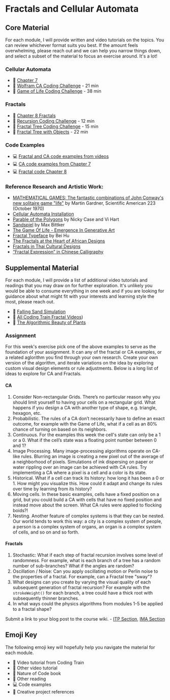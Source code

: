 # Fractals and Cellular Automata

## Core Material

For each module, I will provide written and video tutorials on the topics. You can review whichever format suits you best. If the amount feels overwhelming, please reach out and we can help you narrow things down, and select a subset of the material to focus an exercise around. It's a lot!

### Cellular Automata

- 📗 [Chapter 7](https://natureofcode.com/cellular-automata/)
- 🚂 [Wolfram CA Coding Challenge](https://thecodingtrain.com/challenges/179-wolfram-ca) - 21 min
- 🚂 [Game of Life Coding Challenge](https://thecodingtrain.com/CodingChallenges/085-the-game-of-life.html) - 38 min

### Fractals

- 📗 [Chapter 8 Fractals](https://natureofcode.com/fractals/)
- 🚂 [Recursion Coding Challenge](https://thecodingtrain.com/CodingChallenges/077-recursion.html) - 12 min
- 🚂 [Fractal Tree Coding Challenge](https://thecodingtrain.com/CodingChallenges/014-fractaltree.html) - 15 min
- 🚂 [Fractal Tree with Objects](https://thecodingtrain.com/challenges/15-object-oriented-fractal-trees) - 22 min

### Code Examples

- 💻 [Fractal and CA code examples from videos](https://editor.p5js.org/codingtrain/collections/fJ78Clagf)
- 💻 [CA code examples from Chapter 7](https://editor.p5js.org/natureofcode/collections/vO150fv4lv)
- 💻 [Fractal code Chapter 8](https://editor.p5js.org/natureofcode/collections/ujbdOAEy3)

### Reference Research and Artistic Work:

- [MATHEMATICAL GAMES: The fantastic combinations of John Conway's new solitaire game "life"](http://ddi.cs.uni-potsdam.de/HyFISCH/Produzieren/lis_projekt/proj_gamelife/ConwayScientificAmerican.htm) by Martin Gardner, Scientific American 223 (October 1970)
- [Cellular Automata Installation](https://www.instagram.com/p/ChS6x3slQx1/?hl=en)
- [Parable of the Polygons](https://ncase.me/polygons/) by Nicky Case and Vi Hart
- [Sandspiel](https://sandspiel.club/) by Max Bittker
- [The Game Of Life - Emergence In Generative Art](https://www.artnome.com/news/2020/7/12/the-game-of-life-emergence-in-generative-art)
- [Fractal Typeface](https://100.sta-chicago.org/winners/2023/fractal-typeface) by Bei Hu
- [The Fractals at the Heart of African Designs](https://www.ted.com/talks/ron_eglash_the_fractals_at_the_heart_of_african_designs?language=en#t-4262)
- [Fractals in Thai Cultural Designs](https://kvis.ac.th/userfiles/files/Fractals_full%20paper-corrected.pdf)
- [“Fractal Expression” in Chinese Calligraphy ](https://arxiv.org/pdf/0810.1242.pdf)

## Supplemental Material

For each module, I will provide a list of additional video tutorials and readings that you may draw on for further exploration. It's unlikely you would be able to consume everything in one week and if you are looking for guidance about what might fit with your interests and learning style the most, please reach out.

- 🚂 [Falling Sand Simulation](https://thecodingtrain.com/challenges/180-falling-sand)
- 🚂 [All Coding Train Fractal Videos](https://thecodingtrain.com/challenges/lang/all/topic/fractal))
- 📕 [The Algorithmic Beauty of Plants](http://algorithmicbotany.org/papers/#abop)

### Assignment

For this week's exercise pick one of the above examples to serve as the foundation of your assignment. It can any of the fractal or CA examples, or a related aglorithm you find through your own research. Create your own version of the algorithm, and iterate variations on the idea by exploring custom visual design elements or rule adjustments. Below is a long list of ideas to explore for CA and Fractals.

#### CA

1. Consider Non-rectangular Grids. There’s no particular reason why you should limit yourself to having your cells on a rectangular grid. What happens if you design a CA with another type of shape, e.g. triangle, hexagon, etc.
2. Probabilistic. The rules of a CA don’t necessarily have to define an exact outcome, for example with the Game of Life, what if a cell as an 80% chance of turning on based on its neighbors.
3. Continuous. For the examples this week the cell's state can only be a 1 or a 0. What if the cell’s state was a floating point number between 0 and 1?
4. Image Processing. Many image-processing algorithms operate on CA-like rules. Blurring an image is creating a new pixel out of the average of a neighborhood of pixels. Simulations of ink dispersing on paper or water rippling over an image can be achieved with CA rules. Try implementing a CA where a pixel is a cell and a color is its state.
5. Historical. What if a cell can track its history: how long it has been a 0 or 1. How might you visualize this. How could it adapt and change its rules over time by learning from its history?
6. Moving cells. In these basic examples, cells have a fixed position on a grid, but you could build a CA with cells that have no fixed position and instead move about the screen. What CA rules were applied to flocking boids?!
7. Nesting. Another feature of complex systems is that they can be nested. Our world tends to work this way: a city is a complex system of people, a person is a complex system of organs, an organ is a complex system of cells, and so on and so forth.

#### Fractals

1. Stochastic: What if each step of fractal recursion involves some level of randomness. For example, what is each branch of a tree has a random number of sub-branches? What if the angles are random?
2. Oscillation / Noise: Can you apply oscillating motion or Perlin noise to the properties of a fractal. For example, can a Fractal tree "sway"?
3. What designs can you create by varying the visual quality of each subsequent generation of fractal recursion? For example with the `strokeWeight()` for each branch, a tree could have a thick root with subsequently thinner branches.
4. In what ways could the physics algorithms from modules 1-5 be applied to a fractal shape?

Submit a link to your blog post to the course wiki. - [ITP Section](https://github.com/nature-of-code/noc-syllabus-S24/wiki), [IMA Section](https://github.com/lenincompres/ima-noc-2024/wiki)

## Emoji Key

The following emoji key will hopefully help you navigate the material for each module.

- 🚂 Video tutorial from Coding Train
- 🎥 Other video tutorial
- 📗 Nature of Code book
- 📕 Other reading
- 💻 Code examples
- 🎨 Creative project references
